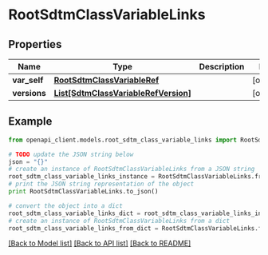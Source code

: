 # RootSdtmClassVariableLinks


## Properties
Name | Type | Description | Notes
------------ | ------------- | ------------- | -------------
**var_self** | [**RootSdtmClassVariableRef**](RootSdtmClassVariableRef.md) |  | [optional] 
**versions** | [**List[SdtmClassVariableRefVersion]**](SdtmClassVariableRefVersion.md) |  | [optional] 

## Example

```python
from openapi_client.models.root_sdtm_class_variable_links import RootSdtmClassVariableLinks

# TODO update the JSON string below
json = "{}"
# create an instance of RootSdtmClassVariableLinks from a JSON string
root_sdtm_class_variable_links_instance = RootSdtmClassVariableLinks.from_json(json)
# print the JSON string representation of the object
print RootSdtmClassVariableLinks.to_json()

# convert the object into a dict
root_sdtm_class_variable_links_dict = root_sdtm_class_variable_links_instance.to_dict()
# create an instance of RootSdtmClassVariableLinks from a dict
root_sdtm_class_variable_links_from_dict = RootSdtmClassVariableLinks.from_dict(root_sdtm_class_variable_links_dict)
```
[[Back to Model list]](../README.md#documentation-for-models) [[Back to API list]](../README.md#documentation-for-api-endpoints) [[Back to README]](../README.md)


